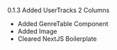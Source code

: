 0.1.3
Added UserTracks
2 Columns
- Added GenreTable Component
- Added Image
- Cleared NextJS Boilerplate
